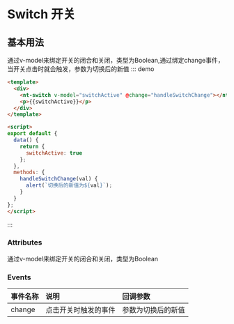 # Switch 开关

## 基本用法

通过v-model来绑定开关的闭合和关闭，类型为Boolean,通过绑定change事件，当开关点击时就会触发，参数为切换后的新值
::: demo 
```html
<template>
  <div>
    <nt-switch v-model="switchActive" @change="handleSwitchChange"></nt-switch>
    <p>{{switchActive}}</p>
  </div>
</template>

<script>
export default {
  data() {
    return {
      switchActive: true
    };
  },
  methods: {
    handleSwitchChange(val) {
      alert(`切换后的新值为${val}`);
    }
  }
};
</script>


```
:::

### Attributes
通过v-model来绑定开关的闭合和关闭，类型为Boolean


### Events

| 事件名称 | 说明     | 回调参数 |
| :------- | :------- | :------- |
| change    | 点击开关时触发的事件 |  参数为切换后的新值     |

